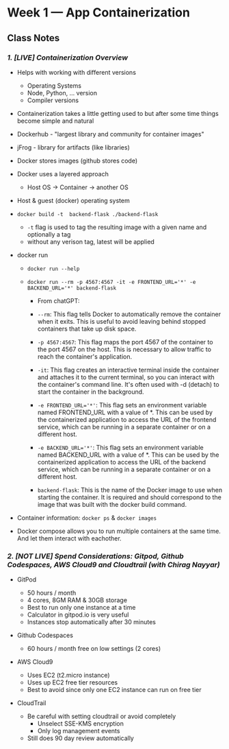 # Week 1 — App Containerization

## Class Notes

### _1. [LIVE] Containerization Overview_

- Helps with working with different versions

  - Operating Systems
  - Node, Python, ... version
  - Compiler versions

- Containerization takes a little getting used to but after some time things become simple and natural

- Dockerhub - "largest library and community for container images"

- jFrog - library for artifacts (like libraries)

- Docker stores images (github stores code)

- Docker uses a layered approach

  - Host OS -> Container -> another OS

- Host & guest (docker) operating system

- `docker build -t  backend-flask ./backend-flask`

  - `-t` flag is used to tag the resulting image with a given name and optionally a tag
  - without any verison tag, latest will be applied

- docker run

  - `docker run --help`
  - `docker run --rm -p 4567:4567 -it -e FRONTEND_URL='*' -e BACKEND_URL='*' backend-flask`

    - From chatGPT:

    - `--rm`: This flag tells Docker to automatically remove the container when it exits. This is useful to avoid leaving behind stopped containers that take up disk space.

    - `-p 4567:4567`: This flag maps the port 4567 of the container to the port 4567 on the host. This is necessary to allow traffic to reach the container's application.

    - `-it`: This flag creates an interactive terminal inside the container and attaches it to the current terminal, so you can interact with the container's command line. It's often used with -d (detach) to start the container in the background.

    - `-e FRONTEND_URL='*'`: This flag sets an environment variable named FRONTEND_URL with a value of \*. This can be used by the containerized application to access the URL of the frontend service, which can be running in a separate container or on a different host.

    - `-e BACKEND_URL='*'`: This flag sets an environment variable named BACKEND_URL with a value of \*. This can be used by the containerized application to access the URL of the backend service, which can be running in a separate container or on a different host.

    - `backend-flask`: This is the name of the Docker image to use when starting the container. It is required and should correspond to the image that was built with the docker build command.

- Container information: `docker ps` & `docker images`

- Docker compose allows you to run multiple containers at the same time. And let them interact with eachother.

### _2. [NOT LIVE] Spend Considerations: Gitpod, Github Codespaces, AWS Cloud9 and Cloudtrail (with Chirag Nayyar)_

- GitPod

  - 50 hours / month
  - 4 cores, 8GM RAM & 30GB storage
  - Best to run only one instance at a time
  - Calculator in gitpod.io is very useful
  - Instances stop automatically after 30 minutes

- Github Codespaces

  - 60 hours / month free on low settings (2 cores)

- AWS Cloud9

  - Uses EC2 (t2.micro instance)
  - Uses up EC2 free tier resources
  - Best to avoid since only one EC2 instance can run on free tier

- CloudTrail
  - Be careful with setting cloudtrail or avoid completely
    - Unselect SSE-KMS encryption
    - Only log management events
  - Still does 90 day review automatically
